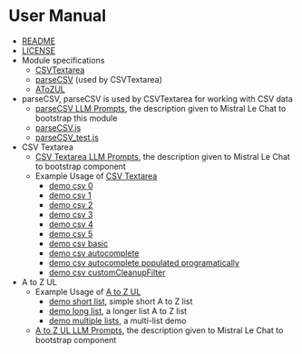 
# User Manual

- [README](README.md)
- [LICENSE](LICENSE)
- Module specifications
  - [CSVTextarea](csvtextarea_llm_generated_specification.md)
  - [parseCSV](parseCSV_llm_generated_specification.md) (used by CSVTextarea)
  - [AToZUL](a_to_z_ul_llm_specification.md)
- parseCSV, parseCSV is used by CSVTextarea for working with CSV data
  - [parseCSV LLM Prompts](parseCSV_llm_prompts.md), the description given to Mistral Le Chat to bootstrap this module
  - [parseCSV.js](parseCSV.js)
  - [parseCSV_test.js](parseCSV_test.js)
- CSV Textarea
  - [CSV Textarea LLM Prompts](csvtextarea_llm_prompts.md), the description given to Mistral Le Chat to bootstrap component
  - Example Usage of [CSV Textarea](csvtextarea.js)
    - [demo csv 0](demo_csv0.html)
    - [demo csv 1](demo_csv1.html)
    - [demo csv 2](demo_csv2.html)
    - [demo csv 3](demo_csv3.html)
    - [demo csv 4](demo_csv4.html)
    - [demo csv 5](demo_csv5.html)
    - [demo csv basic](demo_csv_basic.html)
    - [demo csv autocomplete](demo_csv_autocomplete0.html)
    - [demo csv autocomplete populated programatically](demo_csv_autocomplete1.html)
    - [demo csv customCleanupFilter](demo_csv_customCleanupFilter.html)
- A to Z UL
  - Example Usage of [A to Z UL](a_to_z_ul.js)
    - [demo short list](demo_short_list.html), simple short A to Z list
    - [demo long list](demo_long_list.html), a longer list A to Z list
    - [demo multiple lists](demo_multiple_list.html), a multi-list demo
  - [A to Z UL LLM Prompts](a_to_z_ul_llm_prompts.md), the description given to Mistral Le Chat to bootstrap component
